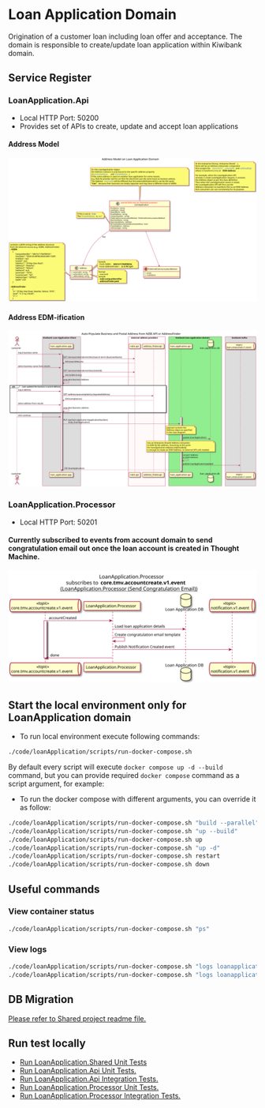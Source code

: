 # Loan Application Domain

Origination of a customer loan including loan offer and acceptance. The domain is responsible to create/update loan application within Kiwibank domain.

## Service Register

### LoanApplication.Api 
  - Local HTTP Port: 50200
  - Provides set of APIs to create, update and accept loan applications

#### Address Model
![api.loan-application-address-model.svg](docs/api.loan-application-address-model.svg)


#### Address EDM-ification
![](docs/api.loan-application.create-update-organisation-address.seq.svg)

### LoanApplication.Processor
  - Local HTTP Port: 50201
  
#### Currently subscribed to events from account domain to send congratulation email out once the loan account is created in Thought Machine.

![processor-core.tmv.accountcreate.v1.event.seq.svg](docs/processor-core.tmv.accountcreate.v1.event.seq.svg)

## Start the local environment only for LoanApplication domain

-   To run local environment execute following commands:

```bash
./code/loanApplication/scripts/run-docker-compose.sh
```

By default every script will execute `docker compose up -d --build` command, but you can provide required `docker compose` command as a script argument, for example:

-   To run the docker compose with different arguments, you can override it as follow:

```bash
./code/loanApplication/scripts/run-docker-compose.sh "build --parallel"
./code/loanApplication/scripts/run-docker-compose.sh "up --build"
./code/loanApplication/scripts/run-docker-compose.sh up
./code/loanApplication/scripts/run-docker-compose.sh "up -d"
./code/loanApplication/scripts/run-docker-compose.sh restart
./code/loanApplication/scripts/run-docker-compose.sh down
```

## Useful commands

### View container status

```bash
./code/loanApplication/scripts/run-docker-compose.sh "ps"
```

### View logs

```bash
./code/loanApplication/scripts/run-docker-compose.sh "logs loanapplication-api"
./code/loanApplication/scripts/run-docker-compose.sh "logs loanapplication-processor"
```

## DB Migration

[Please refer to Shared project readme file.](./LoanApplication.Shared/readme.md)

## Run test locally

* [Run LoanApplication.Shared Unit Tests](./LoanApplication.Shared.UnitTests/readme.md)
* [Run LoanApplication.Api Unit Tests.](./LoanApplication.Api.UnitTests/readme.md)
* [Run LoanApplication.Api Integration Tests.](./LoanApplication.Api.IntegrationTests/readme.md)
* [Run LoanApplication.Processor Unit Tests.](./LoanApplication.Processor.UnitTests/readme.md)
* [Run LoanApplication.Processor Integration Tests.](./LoanApplication.Processor.IntegrationTests/readme.md)
